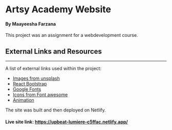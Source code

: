 # Artsy Academy Website

#### By Maayeesha Farzana

This project was an assignment for a webdevelopment course.

## External Links and Resources

---

A list of external links used within the project:

- [Images from unsplash](https://unsplash.com/)
- [React Bootstrap](https://react-bootstrap.github.io/)
- [Google Fonts](https://fonts.google.com/specimen/Raleway?query=ra)
- [Icons from Font awesome](https://fontawesome.com/)
- [Animation](https://animate.style/)

The site was built and then deployed on Netlify.

#### Live site link: https://upbeat-lumiere-c5ffac.netlify.app/
